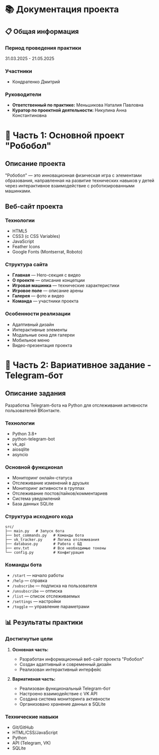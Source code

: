 # 📚 Документация проекта

## 📋 Общая информация

### Период проведения практики
31.03.2025 - 21.05.2025

### Участники
- Кондратенко Дмитрий

### Руководители
- **Ответственный по практике:** Меньшикова Наталия Павловна
- **Куратор по проектной деятельности:** Никулина Анна Константиновна

# 🎯 Часть 1: Основной проект "Робобол"

## Описание проекта
"Робобол" — это инновационная физическая игра с элементами образования, направленная на развитие технических навыков у детей через интерактивное взаимодействие с роботизированными машинками.

## Веб-сайт проекта

### Технологии
- HTML5
- CSS3 (с CSS Variables)
- JavaScript
- Feather Icons
- Google Fonts (Montserrat, Roboto)

### Структура сайта
- **Главная** — Hero-секция с видео
- **О проекте** — описание концепции
- **Игровая машинка** — технические характеристики
- **Игровое поле** — описание арены
- **Галерея** — фото и видео
- **Команда** — участники проекта

### Особенности реализации
- Адаптивный дизайн
- Интерактивные элементы
- Модальные окна для галереи
- Мобильное меню
- Видео-презентация проекта

# 🤖 Часть 2: Вариативное задание - Telegram-бот

## Описание задания
Разработка Telegram-бота на Python для отслеживания активности пользователей ВКонтакте.

### Технологии
- Python 3.8+
- python-telegram-bot
- vk_api
- aiosqlite
- asyncio

### Основной функционал
- Мониторинг онлайн-статуса
- Отслеживание изменений в друзьях
- Мониторинг активности в группах
- Отслеживание постов/лайков/комментариев
- Система уведомлений
- База данных SQLite

### Структура исходного кода
```
src/
├── main.py   # Запуск бота
├── bot_commands.py   # Команды бота
├── vk_tracker.py     # Логика отслеживания
├── database.py       # Работа с БД
├── env.txt           # Все необходимые токены
└── config.py         # Конфигурация
```

### Команды бота
- `/start` — начало работы
- `/help` — справка
- `/subscribe` — подписка на пользователя
- `/unsubscribe` — отписка
- `/list` — список отслеживаемых
- `/settings` — настройки
- `/toggle` — управление параметрами

## 📊 Результаты практики

### Достигнутые цели
1. **Основная часть:**
   - Разработан информационный веб-сайт проекта "Робобол"
   - Создан адаптивный и современный дизайн
   - Реализован интерактивный интерфейс

2. **Вариативная часть:**
   - Реализован функциональный Telegram-бот
   - Настроено взаимодействие с VK API
   - Создана система мониторинга активности
   - Организовано хранение данных в SQLite

### Технические навыки
- Git/GitHub
- HTML/CSS/JavaScript
- Python
- API (Telegram, VK)
- SQLite
